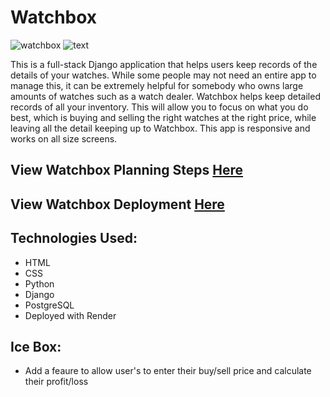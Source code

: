 # Watchbox 

![watchbox](main_app/static/images/watches.jpg)
![text](main_app/static/images/watchbox-txt.jpeg)

This is a full-stack Django application that helps users keep records of the details of your watches. While some people may not need an entire app to manage this, it can be extremely helpful for somebody who owns large amounts of watches such as a watch dealer.
Watchbox helps keep detailed records of all your inventory. This will allow you to focus on what you do best, which is buying and selling the right watches at the right price, while leaving all the detail keeping up to Watchbox. This app is responsive and works on all size screens. 

## View Watchbox Planning Steps [Here](https://trello.com/b/0qK9htri/watchbox)
## View Watchbox Deployment [Here](https://watchbox-mtp.onrender.com)

## Technologies Used:
- HTML
- CSS 
- Python 
- Django  
- PostgreSQL
- Deployed with Render

## Ice Box:
- Add a feaure to allow user's to enter their buy/sell price and calculate their profit/loss